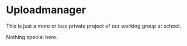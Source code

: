 # Uploadmanager

This is just a more or less private project of our working group
at school.

Nothing special here.
